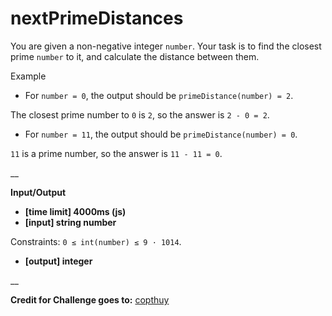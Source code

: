 # nextPrimeDistances

You are given a non-negative integer `number`. Your task is to find the closest prime `number` to it, and calculate the distance between them.

Example

* For `number = 0`, the output should be `primeDistance(number) = 2`.

The closest prime number to `0` is `2`, so the answer is `2 - 0 = 2`.

* For `number = 11`, the output should be `primeDistance(number) = 0`.

`11` is a prime number, so the answer is `11 - 11 = 0`.

__

**Input/Output**

* **[time limit] 4000ms (js)**
* **[input] string number**

Constraints:
`0 ≤ int(number) ≤ 9 · 1014`.

* **[output] integer**


__

**Credit for Challenge goes to:** [copthuy](https://codefights.com/profile/copthuy)
